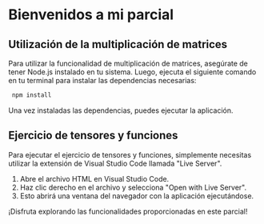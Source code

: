 # Bienvenidos a mi parcial

## Utilización de la multiplicación de matrices

Para utilizar la funcionalidad de multiplicación de matrices, asegúrate de tener Node.js instalado en tu sistema. Luego, ejecuta el siguiente comando en tu terminal para instalar las dependencias necesarias:

```bash
 npm install
```


Una vez instaladas las dependencias, puedes ejecutar la aplicación.

## Ejercicio de tensores y funciones

Para ejecutar el ejercicio de tensores y funciones, simplemente necesitas utilizar la extensión de Visual Studio Code llamada "Live Server".

1. Abre el archivo HTML en Visual Studio Code.
2. Haz clic derecho en el archivo y selecciona "Open with Live Server".
3. Esto abrirá una ventana del navegador con la aplicación ejecutándose.

¡Disfruta explorando las funcionalidades proporcionadas en este parcial!